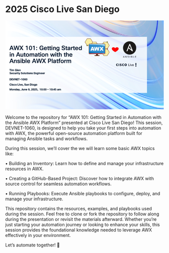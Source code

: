 # 2025 Cisco Live San Diego

![AWX 101 Session](images/github-banner.png)

Welcome to the repository for “AWX 101: Getting Started in Automation with the Ansible AWX Platform” presented at Cisco Live San Diego! This session, DEVNET-1060, is designed to help you take your first steps into automation with AWX, the powerful open-source automation platform built for managing Ansible tasks and workflows.

During this session, we’ll cover the we will learn some basic AWX topics like:

• Building an Inventory: Learn how to define and manage your infrastructure resources in AWX.

• Creating a GitHub-Based Project: Discover how to integrate AWX with source control for seamless automation workflows.

• Running Playbooks: Execute Ansible playbooks to configure, deploy, and manage your infrastructure.

This repository contains the resources, examples, and playbooks used during the session. Feel free to clone or fork the repository to follow along during the presentation or revisit the materials afterward. Whether you’re just starting your automation journey or looking to enhance your skills, this session provides the foundational knowledge needed to leverage AWX effectively in your environment.

Let’s automate together! 🚀
